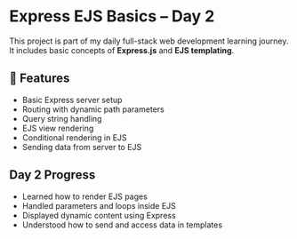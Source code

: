 # Express EJS Basics – Day 2

This project is part of my daily full-stack web development learning journey.  
It includes basic concepts of **Express.js** and **EJS templating**.

## 🚀 Features

- Basic Express server setup
- Routing with dynamic path parameters
- Query string handling
- EJS view rendering
- Conditional rendering in EJS
- Sending data from server to EJS

## Day 2 Progress
- Learned how to render EJS pages
- Handled parameters and loops inside EJS
- Displayed dynamic content using Express
- Understood how to send and access data in templates
